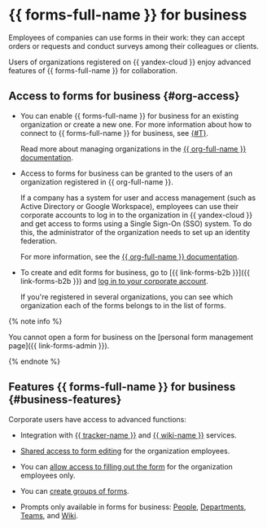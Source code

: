 # {{ forms-full-name }} for business

Employees of companies can use forms in their work: they can accept orders or requests and conduct surveys among their colleagues or clients.

Users of organizations registered on {{ yandex-cloud }} enjoy advanced features of {{ forms-full-name }} for collaboration.

## Access to forms for business {#org-access}

- You can enable {{ forms-full-name }} for business for an existing organization or create a new one. For more information about how to connect to {{ forms-full-name }} for business, see [{#T}](enable-forms.md).

   Read more about managing organizations in the [{{ org-full-name }} documentation](../organization/).

- Access to forms for business can be granted to the users of an organization registered in {{ org-full-name }}.

   If a company has a system for user and access management (such as Active Directory or Google Workspace), employees can use their corporate accounts to log in to the organization in {{ yandex-cloud }} and get access to forms using a Single Sign-On (SSO) system. To do this, the administrator of the organization needs to set up an identity federation.

   For more information, see the [{{ org-full-name }} documentation](../organization/add-federation.md).

- To create and edit forms for business, go to [{{ link-forms-b2b }}]({{ link-forms-b2b }}) and [log in to your corporate account](login.md).

   If you're registered in several organizations, you can see which organization each of the forms belongs to in the list of forms.

{% note info %}

You cannot open a form for business on the [personal form management page]({{ link-forms-admin }}).

{% endnote %}

## Features {{ forms-full-name }} for business {#business-features}

Corporate users have access to advanced functions:

- Integration with [{{ tracker-name }}](create-task.md) and [{{ wiki-name }}](send-wiki.md) services.

- [Shared access to form editing](forms-settings.md#access) for the organization employees.

- You can [allow access to filling out the form](restrictions.md#sec_access) for the organization employees only.

- You can [create groups of forms](forms-settings.md#sec_groups).

- Prompts only available in forms for business: [People](blocks-ref/people.md), [Departments](blocks-ref/departments.md), [Teams](blocks-ref/teams.md), and [Wiki](blocks-ref/wiki.md).